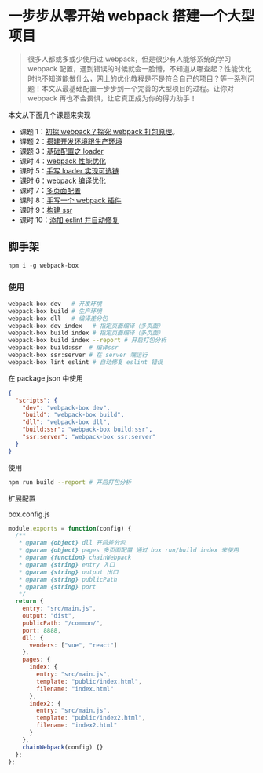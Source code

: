 # 一步步从零开始 webpack 搭建一个大型项目

> 很多人都或多或少使用过 webpack，但是很少有人能够系统的学习 webpack 配置，遇到错误的时候就会一脸懵，不知道从哪查起？性能优化时也不知道能做什么，网上的优化教程是不是符合自己的项目？等一系列问题！本文从最基础配置一步步到一个完善的大型项目的过程。让你对 webpack 再也不会畏惧，让它真正成为你的得力助手！

本文从下面几个课题来实现

- 课题 1：[初探 webpack？探究 webpack 打包原理](./docs/课时1.md)。
- 课题 2：[搭建开发环境跟生产环境](./docs/课时2.md)
- 课题 3：[基础配置之 loader](./docs/课时3.md)
- 课时 4：[webpack 性能优化](./docs/课时4.md)
- 课时 5：[手写 loader 实现可选链](./docs/课时5.md)
- 课时 6：[webpack 编译优化](./docs/课时6.md)
- 课时 7：[多页面配置](./docs/课时7.md)
- 课时 8：[手写一个 webpack 插件](./docs/课时8.md)
- 课时 9：[构建 ssr](./docs/课时9.md)
- 课时 10：[添加 eslint 并自动修复](./docs/课时10.md)

## 脚手架

```js
npm i -g webpack-box
```

### 使用

```bash
webpack-box dev   # 开发环境
webpack-box build # 生产环境
webpack-box dll   # 编译差分包
webpack-box dev index   # 指定页面编译（多页面）
webpack-box build index # 指定页面编译（多页面）
webpack-box build index --report # 开启打包分析
webpack-box build:ssr  # 编译ssr
webpack-box ssr:server # 在 server 端运行
webpack-box lint eslint # 自动修复 eslint 错误
```

在 package.json 中使用

```json
{
  "scripts": {
    "dev": "webpack-box dev",
    "build": "webpack-box build",
    "dll": "webpack-box dll",
    "build:ssr": "webpack-box build:ssr",
    "ssr:server": "webpack-box ssr:server"
  }
}
```

使用

```bash
npm run build --report # 开启打包分析
```

扩展配置

box.config.js

```js
module.exports = function(config) {
  /**
   * @param {object} dll 开启差分包
   * @param {object} pages 多页面配置 通过 box run/build index 来使用
   * @param {function} chainWebpack
   * @param {string} entry 入口
   * @param {string} output 出口
   * @param {string} publicPath
   * @param {string} port
   */
  return {
    entry: "src/main.js",
    output: "dist",
    publicPath: "/common/",
    port: 8888,
    dll: {
      venders: ["vue", "react"]
    },
    pages: {
      index: {
        entry: "src/main.js",
        template: "public/index.html",
        filename: "index.html"
      },
      index2: {
        entry: "src/main.js",
        template: "public/index2.html",
        filename: "index2.html"
      }
    },
    chainWebpack(config) {}
  };
};
```
